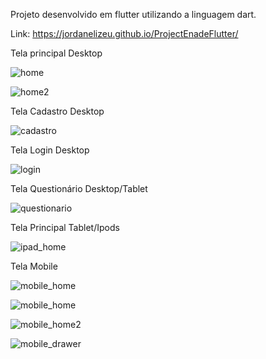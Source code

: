 Projeto desenvolvido em flutter utilizando a linguagem dart.

Link: https://jordanelizeu.github.io/ProjectEnadeFlutter/

Tela principal Desktop

![home](https://user-images.githubusercontent.com/78436676/144412749-201c149a-27e7-4bea-a881-978db97bb95a.png)

![home2](https://user-images.githubusercontent.com/78436676/144412853-e5118558-8965-4b1f-b65a-398c16a190b1.png)

Tela Cadastro Desktop 

![cadastro](https://user-images.githubusercontent.com/78436676/144412918-144216aa-cdf5-439b-a5c7-8c63a1af58d7.png)

Tela Login Desktop

![login](https://user-images.githubusercontent.com/78436676/144412976-2ee2ba7c-f9b1-4422-a605-1b1d45868c99.png)

Tela Questionário Desktop/Tablet

![questionario](https://user-images.githubusercontent.com/78436676/144413253-f768cfac-8d10-4c6f-b703-08759d031b74.png)

Tela Principal Tablet/Ipods

![ipad_home](https://user-images.githubusercontent.com/78436676/144413054-4a9eb618-dcd1-4d4c-8a34-046e16cf6d0d.png)

Tela Mobile

![mobile_home](https://user-images.githubusercontent.com/78436676/144413307-390107f3-d7b2-47be-a93c-8b807458dc1b.png)

![mobile_home](https://user-images.githubusercontent.com/78436676/144413364-2a94ad84-de46-4406-bc15-6ee56363ecf3.png)

![mobile_home2](https://user-images.githubusercontent.com/78436676/144413389-47fa77b3-0fb4-4455-9f52-a01e97715c63.png)

![mobile_drawer](https://user-images.githubusercontent.com/78436676/144413416-cf16c37a-bb1f-400f-a184-f43117831d31.png)



